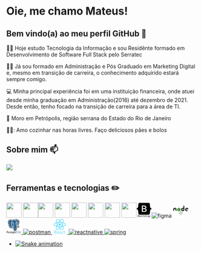 # Oie, me chamo Mateus!


## Bem vindo(a) ao meu perfil GitHub 👋

:student: Hoje estudo Tecnologia da Informação e sou Residênte formado em Desenvolvimento de Software Full Stack pelo Serratec

:student: Já sou formado em Administração e Pós Graduado em Marketing Digital e, mesmo em transição de carreira, o conhecimento adquirido estará sempre comigo. 

:computer: Minha principal experiência foi em uma instituição financeira, onde atuei desde minha graduação em Administração(2016) até dezembro de 2021. Desde então, tenho focado na transição de carreira para a área de TI.

:house_with_garden: Moro em Petrópolis, região serrana do Estado do Rio de Janeiro

🧑‍🍳: Amo cozinhar nas horas livres. Faço deliciosos pães e bolos 
 
## Sobre mim 📫
<a href="https://www.linkedin.com/in/mateus-augusto-de-oliveira-a65a23a2/" target="_blank"><img loading="lazy" src="https://img.shields.io/badge/-LinkedIn-%230077B5?style=for-the-badge&logo=linkedin&logoColor=white" target="_blank"></a> 

## Ferramentas e tecnologias ✏️
<img loading="lazy" src="https://cdn.jsdelivr.net/gh/devicons/devicon/icons/html5/html5-original.svg" width="40" height="40"/> <img loading="lazy" src="https://cdn.jsdelivr.net/gh/devicons/devicon/icons/css3/css3-original.svg" width="40" height="40"/><img loading="lazy" src="https://cdn.jsdelivr.net/gh/devicons/devicon/icons/javascript/javascript-original.svg" width="40" height="40"/> <img loading="lazy" src="https://cdn.jsdelivr.net/gh/devicons/devicon/icons/git/git-original.svg" width="40" height="40"/> <img loading="lazy" src="https://cdn.jsdelivr.net/gh/devicons/devicon/icons/github/github-original.svg" width="40" height="40"/> <img loading="lazy" src="https://cdn.jsdelivr.net/gh/devicons/devicon/icons/java/java-original.svg" width="40" height="40"/>  <img loading="lazy" src="https://cdn.jsdelivr.net/gh/devicons/devicon/icons/mysql/mysql-original-wordmark.svg" width="40" height="40"/> <img loading="lazy" src="https://cdn.jsdelivr.net/gh/devicons/devicon/icons/canva/canva-original.svg" width="40" height="40"/><img src="https://raw.githubusercontent.com/devicons/devicon/master/icons/bootstrap/bootstrap-plain-wordmark.svg" alt="bootstrap" width="40" height="40"/><img src="https://www.vectorlogo.zone/logos/figma/figma-icon.svg" alt="figma" width="40" height="40"/> </a> <a href="https://git-scm.com/" target="_blank" rel="noreferrer"> </a> <a href="https://nodejs.org/" target="_blank" rel="noreferrer"> <img src="https://raw.githubusercontent.com/devicons/devicon/master/icons/nodejs/nodejs-original-wordmark.svg" alt="nodejs" width="40" height="40"/> </a> <a href="https://www.photoshop.com/en" target="_blank" rel="noreferrer"> <img src="https://raw.githubusercontent.com/devicons/devicon/master/icons/postgresql/postgresql-original-wordmark.svg" alt="postgresql" width="40" height="40"/> </a> <a href="https://postman.com/" target="_blank" rel="noreferrer"> <img src="https://www.vectorlogo.zone/logos/getpostman/getpostman-icon.svg" alt="postman" width="40" height="40"/> </a> <a href="https://reactjs.org/" target="_blank" rel="noreferrer"><img src="https://raw.githubusercontent.com/devicons/devicon/master/icons/react/react-original-wordmark.svg" alt="react" width="40" height="40"/> </a> <a href="https://reactnative.dev/" target="_blank" rel="noreferrer"> <img src="https://reactnative.dev/img/header_logo.svg" alt="reactnative" width="40" height="40"/> </a> <a href="https://spring.io/" target="_blank" rel="noreferrer"> <img src="https://www.vectorlogo.zone/logos/springio/springio-icon.svg" alt="spring" width="40" height="40"/> </a> <a href="https://www.typescriptlang.org/" target="_blank" rel="noreferrer">  

- ![Snake animation](https://github.com/LuigiGF/LuigiGF/blob/output/github-contribution-grid-snake.svg)
